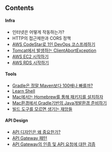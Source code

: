 ## Contents

#### Infra

- 인터넷은 어떻게 작동하는가?
- HTTP의 접근제한과 CORS 정책
- [AWS CodeStar로 1인 DevOps 코스프레하기](https://github.com/stunstunstun/awesome-wiki/blob/master/DevOps/devops-aws-codestar.md)
- [Tomcat에서 발생하는 ClientAbortException](https://github.com/stunstunstun/awesome-wiki/blob/master/DevOps/devops-was-client-abort-exception.md)
- [AWS EC2 시작하기](https://github.com/stunstunstun/awesome-wiki/blob/master/DevOps/devops-aws-create-ec2-instance.md)
- [AWS RDS 시작하기](https://github.com/stunstunstun/awesome-wiki/blob/master/DevOps/devops-aws-rds-get-started.md)

#### Tools

- [Gradle은 정말 Maven보다 100배나 빠를까?](https://github.com/stunstunstun/awesome-wiki/blob/master/DevOps/devops-gradle-is-faster-than-maven.md)
- [Learn Shell](http://www.learnshell.org/)
- [Mac에서는 Homebrew를 통해 패키지를 설치하자](https://github.com/stunstunstun/awesome-wiki/blob/master/DevOps/devops-get-started-homebrew.md)
- [Mac환경에서 Gradle기반의 Java개발환경 준비하기](https://github.com/stunstunstun/awesome-wiki/blob/master/DevOps/devops-java-programming-environment.md)
- [빌드 도구를 모르면 생기는 재앙들](https://github.com/stunstunstun/awesome-wiki/blob/master/DevOps/devops-build-tool.md)

#### API Design

- [API 디자인은 왜 중요한가?](https://github.com/stunstunstun/awesome-wiki/blob/master/DevOps/devops-api-design.md)
- [API Gateway 패턴](https://github.com/stunstunstun/awesome-wiki/blob/master/DevOps/devops-api-gateway.md)
- [API Gateway의 인증 및 API 요청에 대한 검증](https://github.com/stunstunstun/awesome-wiki/blob/master/DevOps/devops-api-gateway-authentication.md)


